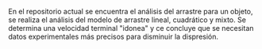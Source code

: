 En el repositorio actual se encuentra el análisis del arrastre para un objeto, se realiza el análisis del modelo de arrastre lineal, cuadrático y mixto. Se determina una velocidad terminal "idonea" y ce concluye que se necesitan datos experimentales más precisos para disminuir la dispresión.
